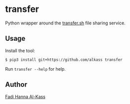 # transfer
Python wrapper around the [transfer.sh](https://transfer.sh) file sharing service.

## Usage
Install the tool:

```
$ pip3 install git+https://github.com/alkass transfer
```

Run `transfer --help` for help.

## Author
[Fadi Hanna Al-Kass](https://github.com/alkass)

